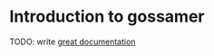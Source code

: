 # Introduction to gossamer

TODO: write [great documentation](http://jacobian.org/writing/what-to-write/)

